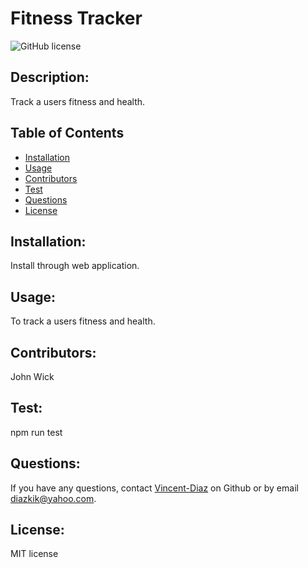 # Fitness Tracker

   
  
![GitHub license](https://img.shields.io/badge/license-MITlicense-blue.svg)
  

  ## Description:
  Track a users fitness and health.

  ## Table of Contents
   * [Installation](#installation)
   * [Usage](#usage)
   * [Contributors](#contributors)
   * [Test](#test)
   * [Questions](#questions)
   * [License](#license)

  ## Installation:
  Install through web application.

  ## Usage:
  To track a users fitness and health.



  ## Contributors:
  John Wick

  ## Test:
  npm run test

  ## Questions:
  If you have any questions, contact [Vincent-Diaz](https://github.com/Vincent-Diaz "Vincent-Diaz") on Github or by email diazkik@yahoo.com.
  

  ## License:
  MIT license
